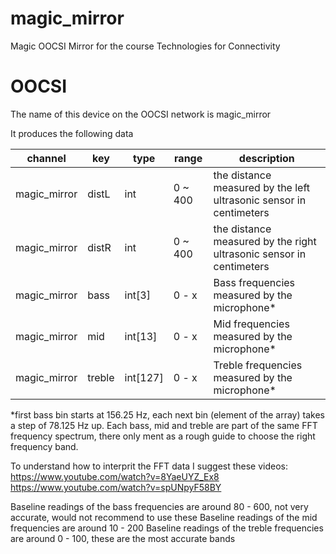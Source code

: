 # magic_mirror
Magic OOCSI Mirror for the course Technologies for Connectivity

# OOCSI
The name of this device on the OOCSI network is magic_mirror

It produces the following data

| channel      | key | type | range | description |
| ------------ | --- | ---- | ----- | ----------- |
| magic_mirror | distL | int | 0 ~ 400 | the distance measured by the left ultrasonic sensor in centimeters |
| magic_mirror | distR | int | 0 ~ 400 | the distance measured by the right ultrasonic sensor in centimeters |
| magic_mirror | bass | int[3] | 0 - x | Bass frequencies measured by the microphone* |
| magic_mirror | mid | int[13] | 0 - x | Mid frequencies measured by the microphone* |
| magic_mirror | treble | int[127] | 0 - x | Treble frequencies measured by the microphone* |

*first bass bin starts at 156.25 Hz, each next bin (element of the array) takes a step of 78.125 Hz up. Each bass, mid and treble are part of the same FFT frequency spectrum, there only ment as a rough guide to choose the right frequency band.

To understand how to interprit the FFT data I suggest these videos: 
https://www.youtube.com/watch?v=8YaeUYZ_Ex8
https://www.youtube.com/watch?v=spUNpyF58BY

Baseline readings of the bass frequencies are around 80 - 600, not very accurate, would not recommend to use these
Baseline readings of the mid frequencies are around 10 - 200
Baseline readings of the treble frequencies are around 0 - 100, these are the most accurate bands
